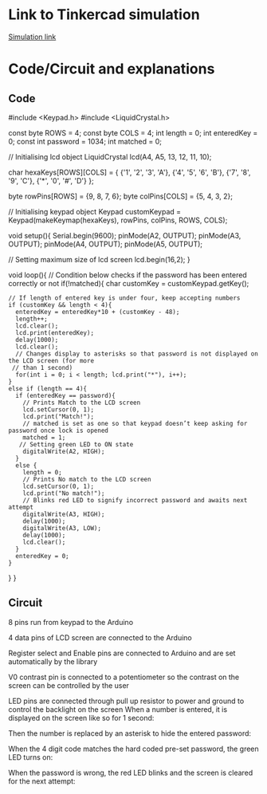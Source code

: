 # Link to Tinkercad simulation

[Simulation link](https://www.tinkercad.com/things/lwO5oeR44gj-spectacular-wluff?sharecode=F-7gNb_psBFdDZKYmgDVeq7S7xp1P5aNCYsEcEbRX1c)


# Code/Circuit and explanations

## Code

#include <Keypad.h>
#include <LiquidCrystal.h>

const byte ROWS = 4; 
const byte COLS = 4; 
int length = 0;
int enteredKey = 0;
const int password = 1034;
int matched = 0;

// Initialising lcd object
LiquidCrystal lcd(A4, A5, 13, 12, 11, 10);  

char hexaKeys[ROWS][COLS] = {
  {'1', '2', '3', 'A'},
  {'4', '5', '6', 'B'},
  {'7', '8', '9', 'C'},
  {'*', '0', '#', 'D'}
};

byte rowPins[ROWS] = {9, 8, 7, 6}; 
byte colPins[COLS] = {5, 4, 3, 2}; 

// Initialising keypad object
Keypad customKeypad = Keypad(makeKeymap(hexaKeys), rowPins, colPins, ROWS, COLS); 

void setup(){
  Serial.begin(9600);
  pinMode(A2, OUTPUT);
  pinMode(A3, OUTPUT);
  pinMode(A4, OUTPUT);
  pinMode(A5, OUTPUT);

  // Setting maximum size of lcd screen
  lcd.begin(16,2);
}
  
void loop(){
  // Condition below checks if the password has been entered correctly or not
  if(!matched){
    char customKey = customKeypad.getKey();
  
    // If length of entered key is under four, keep accepting numbers
    if (customKey && length < 4){
      enteredKey = enteredKey*10 + (customKey - 48);
      length++;
      lcd.clear();
      lcd.print(enteredKey);
      delay(1000);
      lcd.clear();
      // Changes display to asterisks so that password is not displayed on the LCD screen (for more 
     // than 1 second)
      for(int i = 0; i < length; lcd.print("*"), i++);
    }
    else if (length == 4){
      if (enteredKey == password){
        // Prints Match to the LCD screen
        lcd.setCursor(0, 1);
        lcd.print("Match!");
        // matched is set as one so that keypad doesn’t keep asking for password once lock is opened
        matched = 1;
       // Setting green LED to ON state
        digitalWrite(A2, HIGH);
      }
      else {
        length = 0;
        // Prints No match to the LCD screen
        lcd.setCursor(0, 1);
        lcd.print("No match!");
        // Blinks red LED to signify incorrect password and awaits next attempt
        digitalWrite(A3, HIGH);
        delay(1000);
        digitalWrite(A3, LOW);
        delay(1000);
        lcd.clear();
      }
      enteredKey = 0;
    }
  }
}





## Circuit
 

8 pins run from keypad to the Arduino

4 data pins of LCD screen are connected to the Arduino

Register select and Enable pins are connected to Arduino and are set automatically by the library

V0 contrast pin is connected to a potentiometer so the contrast on the screen can be controlled by the user

LED pins are connected through pull up resistor to power and ground to control the backlight on the screen
When a number is entered, it is displayed on the screen like so for 1 second:
 

Then the number is replaced by an asterisk to hide the entered password:

 

When the 4 digit code matches the hard coded pre-set password, the green LED turns on:
 

When the password is wrong, the red LED blinks and the screen is cleared for the next attempt:
 
 


